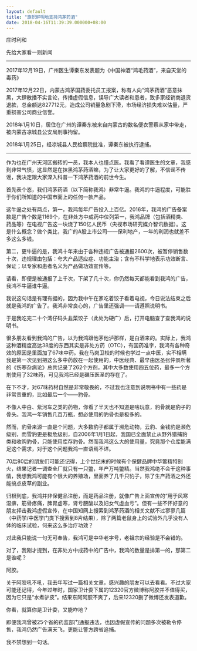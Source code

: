 ```yaml
---
layout: default
title: "旗帜鲜明地支持鸿茅药酒"
date: 2018-04-16T11:39:39.000000+08:00
---
```


庄时利和

先给大家看一则新闻

**************

2017年12月19日，广州医生谭秦东发表题为《中国神酒“鸿毛药酒”，来自天堂的毒药》

2017年12月22日，内蒙古鸿茅国药委托员工报案，称有人向“鸿茅药酒”恶意抹黑，大肆散播不实言论，传播虚假信息，误导广大读者和患者，致多家经销商退货退款，总金额达827712元，造成公司销量急剧下滑，市场经济损失难以估量，严重损害公司商业信誉。

2018年1月10日，居住在广州的谭秦东被来自内蒙古的数名便衣警察从家中带走，被内蒙古凉城县公安局刑事拘留。

2018年1月25日，经凉城县人民检察院批准，谭秦东被执行逮捕。

**************

作为也在广州天河区搬砖的一员，我本人也懂点医。我看了看谭医生的文章，我感到非常气愤，这显然是在抹黑鸿茅药酒嘛，为了让大家更好的了解，不信谣不传谣，我决定跟大家深入科普一下鸿茅药酒的前世今生。

首先表个态，我们鸿茅药酒（以下简称我鸿）非常牛逼。我鸿的牛逼程度，可能胜于你们所知道的中国市面上的任何一款产品。

这牛逼之处有两点，第一，我鸿每年广告投入上百亿。2016年，我鸿的广告备案数是广告个数是1169个，在非处方中成药中位列第一，我鸿品牌（包括酒精类、药品等）在电视广告这一块烧了150亿人民币（央视市场研究媒介智讯数据）。这是什么概念？做个类比，我广的A股上市公司——保利地产，一年的利润也就差不多这么多钱。

第二，更牛逼的是，我鸿十年来由于各种违规广告被通报2600次，被暂停销售数十次，违规理由包括：夸大产品适应症、功能主治；含有不科学地表示功效断言、保证；以专家和患者名义为产品做功效宣传等。

请看，即便是被通报了上千次，下架了几十次，你仍然每天都能看到我鸿的广告，我鸿不牛逼谁牛逼。

我说这句话是有理有据的，因为我中午在家吃着饺子看着电视，今日说法结束之后就是我鸿的广告了。我鸿非常良心的，广告里还强调——请遵照说明书。

于是我吃完二十个湾仔码头韭菜饺子（此处为硬广）后，打开电脑查了查我鸿的说明书。

很多朋友看到我鸿的广告，以为我鸿跟他茅他泸那样，是白酒来的。实际上，我鸿这种酒精度高达38度的东西其实是非处方药（OTC），有国药准字，我鸿有各种奇效的原因是里面加了67味中药。我在马岗卫校的时候也学过一点中医，实不相瞒我是第一次见到把这么多中药放在一起使用的，中医经典、最早由医圣张仲景所著的《伤寒杂病论》总共记录了262个方剂，其中大多数使用四五位药，最多一个方剂使用了32味药，可见我鸿已经是碾压医圣的存在了。

在下不才，对67味药材自然是非常敬畏的，不过我也注意到说明书中有一些药是非常贵重的，比如最后一个——豹骨。

不像人中白、紫河车之类的药物，你看了半天也不知道是啥玩意，豹骨就是豹子的骨头。我鸿一年销售几百万瓶，想必使用的豹骨也是极多的。

然而，豹骨来源一直是个问题，大多数豹子都属于濒危动物，云豹、金钱豹是濒危级别，而雪豹更是极危级别，自2006年1月1日起，我国已全面禁止从野外猎捕豹类和收购豹骨，只能使用库存豹骨。然而我鸿这么大的使用量，究竟那个仓库能满足这个需求，对于这个问题我鸿一直语焉不详。

70后80后的朋友们可能还记得，上个世纪末的时候有个保健品牌中华鳖精特别火，结果记者一调查全厂就只有一只鳖，年产万吨鳖精。当然我鸿绝不会干这种事情，我想我鸿可能有个很大的养殖场，里面养了几千只豹子，除了生产药酒之外还能搞点皮草的副业。

归根到底，我鸿并非保健品注册，而是药品注册，就像广告上面宣传的“用于风寒湿痹，筋骨疼痛，脾胃虚寒，肾亏腰酸以及妇女气虚血亏”。但有一些不怀好意的朋友抨击我鸿虚假宣传，在中国知网上搜索到鸿茅药酒的相关文献不过寥寥几篇（中药学/中医学门类下搜索到8片结果），除了两篇老鼠身上的试验外几乎没有人体的临床试验，何来这么多治疗功效？

对此我只能说一句无可奉告，我鸿可是中华老字号，老祖宗的经验是不会错的。

对了，我刚才提到，在非处方中成药中的广告中，我鸿的数量是排第一的，那第二是谁呢？

阿胶。

关于阿胶吼不吼，我去年写过一篇相关文章，感兴趣的朋友可以去看看。不过大家可能还记得，今年过年时，国家卫计委下属的12320官方微博称阿胶并不值得买，因为它只是“水煮驴皮”。结果东阿阿胶不爽了，后来12320删了微博还发表道歉。

你看，就算你是卫计委，又能咋地？

即便我鸿曾被25个省的药监部门通报违法，也因虚假宣传的问题多次被勒令停售，我鸿仍然广告满天飞，更能让警方跨省追捕。

我不禁想到一句话。

